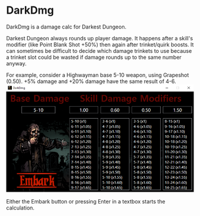 # DarkDmg
DarkDmg is a damage calc for Darkest Dungeon. 

Darkest Dungeon always rounds up player damage. It happens after a skill's modifier (like Point Blank Shot +50%) then again after trinket/quirk boosts. It can sometimes be difficult to decide which damage trinkets to use because a trinket slot could be wasted if damage rounds up to the same number anyway.

For example, consider a Highwayman base 5-10 weapon, using Grapeshot (0.50). +5% damage and +20% damage have the same result of 4-6. 
![Alt Text](https://github.com/WelpBringOutTheGimp/DarkDmg/blob/master/example.png)

Either the Embark button or pressing Enter in a textbox starts the calculation.
